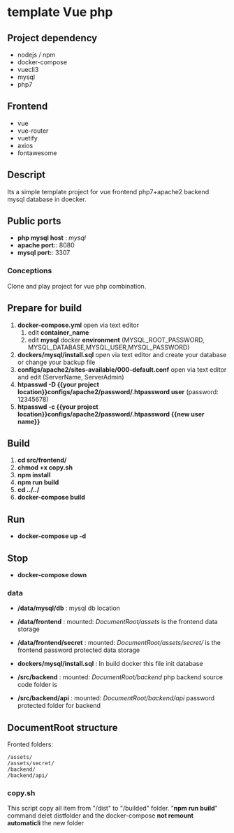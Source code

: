 # template Vue php

## Project dependency

- nodejs / npm
- docker-compose
- vuecli3
- mysql
- php7

## Frontend

- vue
- vue-router
- vuetify
- axios
- fontawesome

## Descript

Its a simple template project for vue frontend php7+apache2 backend mysql database in doecker.

## Public ports

- **php mysql host** : *mysql*
- **apache port:**: 8080
- **mysql port:**: 3307

### Conceptions

Clone and play project for vue php combination.

## Prepare for build

1. **docker-compose.yml** open via text editor
    1. edit **container_name**
    2. edit **mysql** docker **environment** (MYSQL_ROOT_PASSWORD, MYSQL_DATABASE,MYSQL_USER,MYSQL_PASSWORD)
2. **dockers/mysql/install.sql**
    open via text editor and create your database or change your backup file
3. **configs/apache2/sites-available/000-default.conf**
    open via text editor and edit (ServerName, ServerAdmin)
4. **htpasswd -D {{your project location}}configs/apache2/password/.htpassword user** (password: 12345678)
5. **htpasswd -c {{your project location}}configs/apache2/password/.htpassword {{new user name}}**

## Build

1. **cd src/frontend/**
2. **chmod +x copy.sh**
3. **npm install**
4. **npm run build**
5. **cd ../../**
6. **docker-compose build**

## Run

- **docker-compose up -d**

## Stop

- **docker-compose down**

### data

- **/data/mysql/db** :
    mysql db location

- **/data/frontend** :
    mounted: *DocumentRoot/assets* is the frontend data storage

- **/data/frontend/secret** :
    mounted: *DocumentRoot/assets/secret/* is the frontend password protected data storage

- **dockers/mysql/install.sql** :
    In build docker this file init database

- **/src/backend** :
    mounted: *DocumentRoot/backend* php backend source code folder is

- **/src/backend/api** :
    mounted: *DocumentRoot/backend/api* password protected folder for backend

## DocumentRoot structure

Fronted folders:

    /assets/
    /assets/secret/
    /backend/
    /backend/api/

### copy.sh

This script copy all item from "/dist" to "/builded" folder. "**npm run build**" command delet distfolder and the docker-compose **not remount automaticli** the new folder
